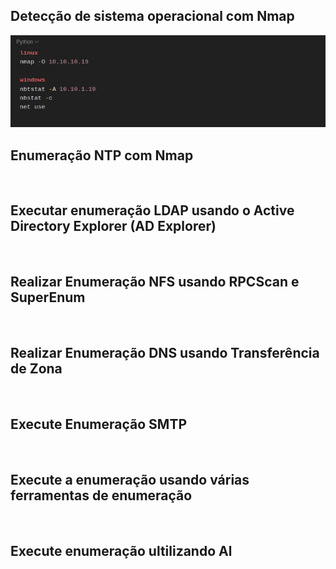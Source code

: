 <h2>Detecção de sistema operacional com Nmap</h2>
<img src="https://github.com/Diegodevcyber/Certified-Ethical-Hacker-V13/blob/main/Module%2004%20-%20Labs/images/1.png">
<h2>Enumeração NTP com Nmap</h2>
<img src="">
<h2>Executar enumeração LDAP usando o Active Directory Explorer (AD Explorer)</h2>
<img src="">
<h2>Realizar Enumeração NFS usando RPCScan e SuperEnum</h2>
<img src="">
<h2>Realizar Enumeração DNS usando Transferência de Zona</h2>
<img src="">
<h2>Execute Enumeração SMTP</h2>
<img src="">
<h2>Execute a enumeração usando várias ferramentas de enumeração</h2>
<img src="">
<h2>Execute enumeração ultilizando Al</h2>
<img src="">
